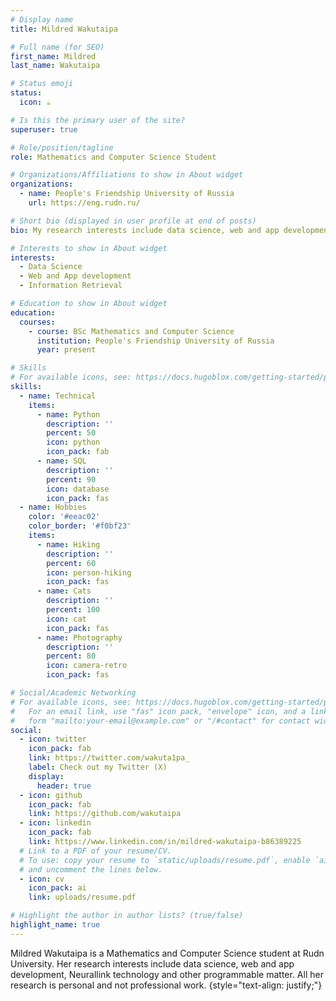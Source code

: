 ```yaml
---
# Display name
title: Mildred Wakutaipa

# Full name (for SEO)
first_name: Mildred
last_name: Wakutaipa

# Status emoji
status:
  icon: ☕️

# Is this the primary user of the site?
superuser: true

# Role/position/tagline
role: Mathematics and Computer Science Student

# Organizations/Affiliations to show in About widget
organizations:
  - name: People's Friendship University of Russia
    url: https://eng.rudn.ru/

# Short bio (displayed in user profile at end of posts)
bio: My research interests include data science, web and app development and programmable matter. In my free time I love to watch fantasy and science-fiction and practice my crochet. 

# Interests to show in About widget
interests:
  - Data Science
  - Web and App development
  - Information Retrieval

# Education to show in About widget
education:
  courses:
    - course: BSc Mathematics and Computer Science 
      institution: People's Friendship University of Russia
      year: present

# Skills
# For available icons, see: https://docs.hugoblox.com/getting-started/page-builder/#icons
skills:
  - name: Technical
    items:
      - name: Python
        description: ''
        percent: 50
        icon: python
        icon_pack: fab
      - name: SQL
        description: ''
        percent: 90
        icon: database
        icon_pack: fas
  - name: Hobbies
    color: '#eeac02'
    color_border: '#f0bf23'
    items:
      - name: Hiking
        description: ''
        percent: 60
        icon: person-hiking
        icon_pack: fas
      - name: Cats
        description: ''
        percent: 100
        icon: cat
        icon_pack: fas
      - name: Photography
        description: ''
        percent: 80
        icon: camera-retro
        icon_pack: fas

# Social/Academic Networking
# For available icons, see: https://docs.hugoblox.com/getting-started/page-builder/#icons
#   For an email link, use "fas" icon pack, "envelope" icon, and a link in the
#   form "mailto:your-email@example.com" or "/#contact" for contact widget.
social:
  - icon: twitter
    icon_pack: fab
    link: https://twitter.com/wakuta1pa_
    label: Check out my Twitter (X)
    display:
      header: true
  - icon: github
    icon_pack: fab
    link: https://github.com/wakutaipa
  - icon: linkedin
    icon_pack: fab
    link: https://www.linkedin.com/in/mildred-wakutaipa-b86389225
  # Link to a PDF of your resume/CV.
  # To use: copy your resume to `static/uploads/resume.pdf`, enable `ai` icons in `params.yaml`,
  # and uncomment the lines below.
  - icon: cv
    icon_pack: ai
    link: uploads/resume.pdf

# Highlight the author in author lists? (true/false)
highlight_name: true
---
```


Mildred Wakutaipa is a Mathematics and Computer Science student at Rudn University. Her research interests include data science, web and app development, Neurallink technology and other programmable matter. All her research is personal and not professional work. 
{style="text-align: justify;"}
